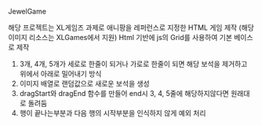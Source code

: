 JewelGame

해당 프로젝트는 XL게임즈 과제로 애니팡을 레퍼런스로 지정한 HTML 게임 제작 (해당 이미지 리소스는 XLGames에서 지원)
Html 기반에 js의 Grid를 사용하여 기본 베이스로 제작


1. 3개, 4개, 5개가 세로로 한줄이 되거나 가로로 한줄이 되면 해당 보석을 제거하고 위에서 아래로 밀어내기 방식
2. 이미지 배열로 랜덤값으로 새로운 보석을 생성
3. dragStart와 dragEnd 함수를 만들어 end시 3, 4, 5줄에 해당하지않다면 원래대로 돌려둠
4. 행이 끝나는부분과 다음 행의 시작부분을 인식하지 않게 예외 처리

